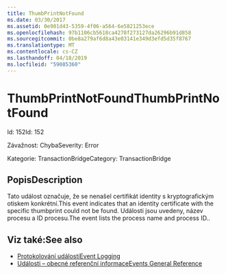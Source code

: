 ```yaml
---
title: ThumbPrintNotFound
ms.date: 03/30/2017
ms.assetid: 0e901d43-5359-4f06-a564-6e5821253ece
ms.openlocfilehash: 97b1106cb5618ca4278f273127da26296b91d858
ms.sourcegitcommit: 0be8a279af6d8a43e03141e349d3efd5d35f8767
ms.translationtype: MT
ms.contentlocale: cs-CZ
ms.lasthandoff: 04/18/2019
ms.locfileid: "59085360"
---
```

# <a name="thumbprintnotfound"></a><span data-ttu-id="9992e-102">ThumbPrintNotFound</span><span class="sxs-lookup"><span data-stu-id="9992e-102">ThumbPrintNotFound</span></span>
<span data-ttu-id="9992e-103">Id: 152</span><span class="sxs-lookup"><span data-stu-id="9992e-103">Id: 152</span></span>  
  
 <span data-ttu-id="9992e-104">Závažnost: Chyba</span><span class="sxs-lookup"><span data-stu-id="9992e-104">Severity: Error</span></span>  
  
 <span data-ttu-id="9992e-105">Kategorie: TransactionBridge</span><span class="sxs-lookup"><span data-stu-id="9992e-105">Category: TransactionBridge</span></span>  
  
## <a name="description"></a><span data-ttu-id="9992e-106">Popis</span><span class="sxs-lookup"><span data-stu-id="9992e-106">Description</span></span>  
 <span data-ttu-id="9992e-107">Tato událost označuje, že se nenašel certifikát identity s kryptografickým otiskem konkrétní.</span><span class="sxs-lookup"><span data-stu-id="9992e-107">This event indicates that an identity certificate with the specific thumbprint could not be found.</span></span> <span data-ttu-id="9992e-108">Události jsou uvedeny, název procesu a ID procesu.</span><span class="sxs-lookup"><span data-stu-id="9992e-108">The event lists the process name and process ID..</span></span>  
  
## <a name="see-also"></a><span data-ttu-id="9992e-109">Viz také:</span><span class="sxs-lookup"><span data-stu-id="9992e-109">See also</span></span>

- [<span data-ttu-id="9992e-110">Protokolování událostí</span><span class="sxs-lookup"><span data-stu-id="9992e-110">Event Logging</span></span>](../../../../../docs/framework/wcf/diagnostics/event-logging/index.md)
- [<span data-ttu-id="9992e-111">Události – obecné referenční informace</span><span class="sxs-lookup"><span data-stu-id="9992e-111">Events General Reference</span></span>](../../../../../docs/framework/wcf/diagnostics/event-logging/events-general-reference.md)
